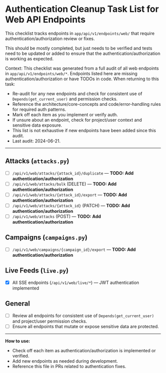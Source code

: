 # Authentication Cleanup Task List for Web API Endpoints

This checklist tracks endpoints in `app/api/v1/endpoints/web/` that require authentication/authorization review or fixes.

This should be mostly completed, but just needs to be verified and tests need to be updated or added to ensure that the authentication/authorization is working as expected.

Context: This checklist was generated from a full audit of all web endpoints in `app/api/v1/endpoints/web/*`. Endpoints listed here are missing authentication/authorization or have TODOs in code. When returning to this task:

- Re-audit for any new endpoints and check for consistent use of `Depends(get_current_user)` and permission checks.
- Reference the architecture/core-concepts and code/error-handling rules for required auth patterns.
- Mark off each item as you implement or verify auth.
- If unsure about an endpoint, check for project/user context and sensitive data exposure.
- This list is not exhaustive if new endpoints have been added since this audit.
- Last audit: 2024-06-21.

---

## Attacks (`attacks.py`)

- [ ] `/api/v1/web/attacks/{attack_id}/duplicate` — **TODO: Add authentication/authorization**
- [ ] `/api/v1/web/attacks/bulk` (DELETE) — **TODO: Add authentication/authorization**
- [ ] `/api/v1/web/attacks/{attack_id}/export` — **TODO: Add authentication/authorization**
- [ ] `/api/v1/web/attacks/{attack_id}` (PATCH) — **TODO: Add authentication/authorization**
- [ ] `/api/v1/web/attacks` (POST) — **TODO: Add authentication/authorization**

## Campaigns (`campaigns.py`)

- [ ] `/api/v1/web/campaigns/{campaign_id}/export` — **TODO: Add authentication/authorization**

## Live Feeds (`live.py`)

- [x] All SSE endpoints (`/api/v1/web/live/*`) — JWT authentication implemented

## General

- [ ] Review all endpoints for consistent use of `Depends(get_current_user)` and project/user permission checks.
- [ ] Ensure all endpoints that mutate or expose sensitive data are protected.

---

**How to use:**

- Check off each item as authentication/authorization is implemented or verified.
- Add new endpoints as needed during development.
- Reference this file in PRs related to authentication fixes.
